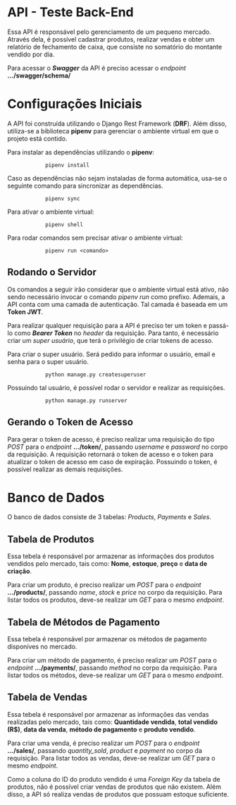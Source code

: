 # API - Teste Back-End

Essa API é responsável pelo gerenciamento de um pequeno mercado. Através dela, é possível cadastrar produtos, realizar vendas e obter um relatório de fechamento de caixa, que consiste no somatório do montante vendido por dia.

Para acessar o ***Swagger*** da API é preciso acessar o *endpoint* **.../swagger/schema/**

# Configurações Iniciais

A API foi construída utilizando o Django Rest Framework (**DRF**). Além disso, utiliza-se a biblioteca **pipenv** para gerenciar o ambiente virtual em que o projeto está contido.

Para instalar as dependências utilizando o **pipenv**:

                pipenv install

Caso as dependências não sejam instaladas de forma automática, usa-se o seguinte comando para sincronizar as dependências.

                pipenv sync

Para ativar o ambiente virtual:

                pipenv shell

Para rodar comandos sem precisar ativar o ambiente virtual:

                pipenv run <comando>

## Rodando o Servidor

Os comandos a seguir irão considerar que o ambiente virtual está ativo, não sendo necessário invocar o comando *pipenv run* como prefixo. Ademais, a API conta com uma camada de autenticação. Tal camada é baseada em um **Token JWT**.

Para realizar qualquer requisição para a API é preciso ter um token e passá-lo como ***Bearer Token*** no *header* da requisição. Para tanto, é necessário criar um *super usuário*, que terá o privilégio de criar tokens de acesso.

Para criar o super usuário. Será pedido para informar o usuário, email e senha para o super usuário.

                python manage.py createsuperuser


Possuindo tal usuário, é possível rodar o servidor e realizar as requisições.

                python manage.py runserver

## Gerando o Token de Acesso

Para gerar o token de acesso, é preciso realizar uma requisição do tipo *POST* para o *endpoint* **.../token/**, passando *username* e *password* no corpo da requisição. A requisição retornará o token de acesso e o token para atualizar o token de acesso em caso de expiração. Possuindo o token, é possível realizar as demais requisições.

# Banco de Dados

O banco de dados consiste de 3 tabelas: *Products*, *Payments* e *Sales*.

## Tabela de Produtos

Essa tebela é responsável por armazenar as informações dos produtos vendidos pelo mercado, tais como: **Nome**, **estoque**, **preço** e **data de criação**.

Para criar um produto, é preciso realizar um *POST* para o *endpoint* **.../products/**, passando *name*, *stock* e *price* no corpo da requisição. Para listar todos os produtos, deve-se realizar um *GET* para o mesmo *endpoint*.

## Tabela de Métodos de Pagamento

Essa tebela é responsável por armazenar os métodos de pagamento disponíves no mercado.

Para criar um método de pagamento, é preciso realizar um *POST* para o *endpoint* **.../payments/**, passando *method* no corpo da requisição. Para listar todos os métodos, deve-se realizar um *GET* para o mesmo *endpoint*.

## Tabela de Vendas

Essa tebela é responsável por armazenar as informações das vendas realizadas pelo mercado, tais como: **Quantidade vendida**, **total vendido (R$)**, **data da venda**, **método de pagamento** e **produto vendido**.

Para criar uma venda, é preciso realizar um *POST* para o *endpoint* **.../sales/**, passando *quantity_sold*, *product* e *payment* no corpo da requisição. Para listar todos as vendas, deve-se realizar um *GET* para o mesmo *endpoint*.

Como a coluna do ID do produto vendido é uma *Foreign Key* da tabela de produtos, não é possível criar vendas de produtos que não existem. Além disso, a API só realiza vendas de produtos que possuam estoque suficiente.